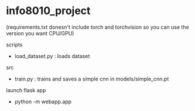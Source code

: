 # info8010_project

(requirements.txt donesn't include torch and torchvision so you can use the version you want CPU/GPU)

scripts
- load_dataset.py : loads dataset

src
- train.py : trains and saves a simple cnn in models/simple_cnn.pt

launch flask app
- python -m webapp.app